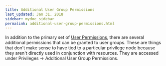 ```yaml
---
title: Additional User Group Permissions
last_updated: Jan 31, 2018
sidebar: mydoc_sidebar
permalink: additional-user-group-permissions.html
---
```


In addition to the primary set of [User Permissions](resources-groups-privileges.html#user-permissions), there are several additional permissions that can be granted to user groups. These are things that don't make sense to have tied to a particular privilege node because they aren't directly used in conjunction with resources. They are accessed under Privileges -> Additional User Group Permissions.

